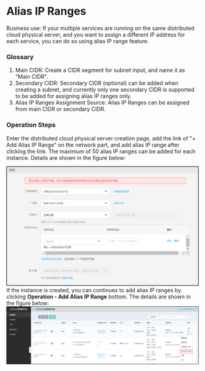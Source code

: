 # Alias IP Ranges

Business use: If your multiple services are running on the same distributed cloud physical server, and you want to assign a different IP address for each service, you can do so using alias IP range feature.

### Glossary
1. Main CIDR: Create a CIDR segment for subnet input, and name it as "Main CIDR".</br>
2. Secondary CIDR: Secondary CIDR (optional) can be added when creating a subnet, and currently only one secondary CIDR is supported to be added for assigning alias IP ranges only.</br>
3. Alias IP Ranges Assignment Source: Alias IP Ranges can be assigned from main CIDR or secondary CIDR.</br>

### Operation Steps
Enter the distributed cloud physical server creation page, add the link of "+ Add Alias IP Range" on the network part, and add alias IP range after clicking the link. The maximum of 50 alias IP ranges can be added for each instance. Details are shown in the figure below:<br/>

![添加别名IP范围](../../Image/create-cps-alisas-ip.png)
If the instance is created, you can continues to add alias IP ranges by clicking **Operation - Add Alias IP Range** bottom. The details are shown in the figure below:<br/>
![添加别名IP按钮操作](../../Image/add-alisas-ip.png)

